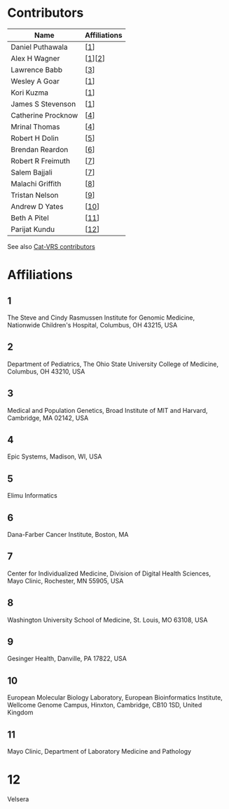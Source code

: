 # Contributors

|Name             | Affiliations |
|-----------------| ------------ |
|Daniel Puthawala | [[1](#1)] |
|Alex H Wagner | [[1](#1)][[2](#2)] |
|Lawrence Babb | [[3](#3)] |
|Wesley A Goar | [[1](#1)] |
|Kori Kuzma | [[1](#1)] |
|James S Stevenson | [[1](#1)] |
|Catherine Procknow | [[4](#4)] |
|Mrinal Thomas | [[4](#4)] |
|Robert H Dolin | [[5](#5)] |
|Brendan Reardon | [[6](#6)] |
|Robert R Freimuth | [[7](#7)] |
|Salem Bajjali | [[7](#7)] |
|Malachi Griffith | [[8](#8)] |
|Tristan Nelson | [[9](#9)] |
|Andrew D Yates | [[10](#10)] |
|Beth A Pitel | [[11](#11)] |
|Parijat Kundu | [[12](#1)] |
<!-- Add yourself below
| |  |
| |  |
| |  |
| |  | -->




See also 
[Cat-VRS contributors](https://github.com/ga4gh/cat-vrs/graphs/contributors)


# Affiliations

## 1
The Steve and Cindy Rasmussen Institute for Genomic Medicine, Nationwide Children's Hospital, Columbus, OH 43215, USA
## 2
Department of Pediatrics, The Ohio State University College of Medicine, Columbus, OH 43210, USA
## 3
Medical and Population Genetics, Broad Institute of MIT and Harvard, Cambridge, MA 02142, USA
## 4
Epic Systems, Madison, WI, USA
## 5
Elimu Informatics
## 6
Dana-Farber Cancer Institute, Boston, MA
## 7
Center for Individualized Medicine, Division of Digital Health Sciences, Mayo Clinic, Rochester, MN 55905, USA
## 8
Washington University School of Medicine, St. Louis, MO 63108, USA
## 9
Gesinger Health, Danville, PA 17822, USA
## 10
European Molecular Biology Laboratory, European Bioinformatics Institute, Wellcome Genome Campus, Hinxton, Cambridge, CB10 1SD, United Kingdom
## 11
Mayo Clinic, Department of Laboratory Medicine and Pathology
# 12
Velsera
